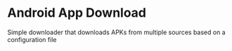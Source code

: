 # Android App Download

Simple downloader that downloads APKs from multiple sources based on a configuration file
